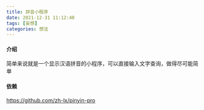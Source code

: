```yaml
---
title: 拼音小程序
date: 2021-12-31 11:12:40
tags: [妄想]
categories: 想法
---
```

#### 介绍
简单来说就是一个显示汉语拼音的小程序，可以直接输入文字查询，做得尽可能简单

#### 依赖
https://github.com/zh-lx/pinyin-pro